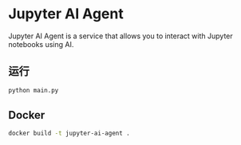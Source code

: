 # Jupyter AI Agent

Jupyter AI Agent is a service that allows you to interact with Jupyter notebooks using AI.

## 运行

```bash
python main.py
```

## Docker

```bash
docker build -t jupyter-ai-agent .
```
